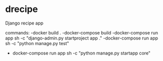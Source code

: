 # drecipe

Django recipe app

commands:
-docker build .
-docker-compose build
-docker-compose run app sh -c "django-admin.py startproject app ."
-docker-compose run app sh -c "python manage.py test"

- docker-compose run app sh -c "python manage.py startapp core"
